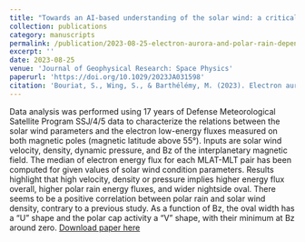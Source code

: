 ```yaml
---
title: "Towards an AI-based understanding of the solar wind: a critical data analysis of ACE data"
collection: publications
category: manuscripts
permalink: /publication/2023-08-25-electron-aurora-and-polar-rain-dependencies
excerpt: ''
date: 2023-08-25
venue: 'Journal of Geophysical Research: Space Physics'
paperurl: 'https://doi.org/10.1029/2023JA031598'
citation: 'Bouriat, S., Wing, S., & Barthélémy, M. (2023). Electron aurora and polar rain dependencies on solar wind parameters. *Journal of Geophysical Research: Space Physics*, 128, e2023JA031598.'
---
```


Data analysis was performed using 17 years of Defense Meteorological Satellite Program SSJ/4/5 data to characterize the relations between the solar wind parameters and the electron low-energy fluxes measured on both magnetic poles (magnetic latitude above 55°). Inputs are solar wind velocity, density, dynamic pressure, and Bz of the interplanetary magnetic field. The median of electron energy flux for each MLAT-MLT pair has been computed for given values of solar wind condition parameters. Results highlight that high velocity, density or pressure implies higher energy flux overall, higher polar rain energy fluxes, and wider nightside oval. There seems to be a positive correlation between polar rain and solar wind density, contrary to a previous study. As a function of Bz, the oval width has a “U” shape and the polar cap activity a “V” shape, with their minimum at Bz around zero.
[Download paper here](https://agupubs.onlinelibrary.wiley.com/doi/epdf/10.1029/2023JA031598)
